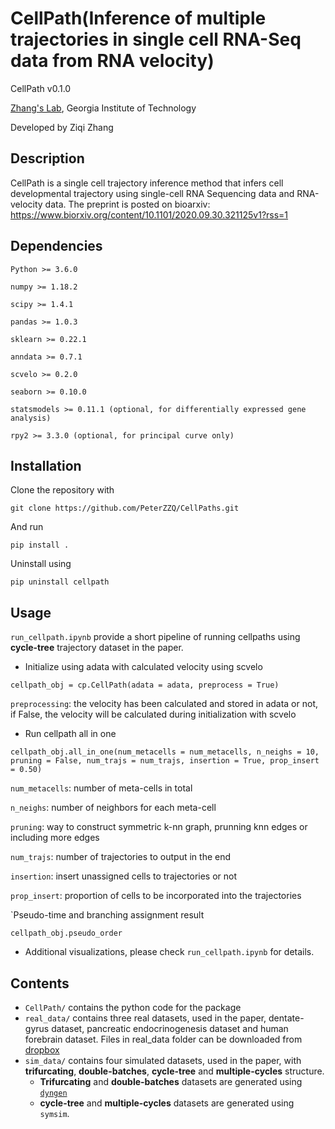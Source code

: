 # CellPath(Inference of multiple trajectories in single cell RNA-Seq data from RNA velocity)

CellPath v0.1.0

[Zhang's Lab](https://xiuweizhang.wordpress.com), Georgia Institute of Technology

Developed by Ziqi Zhang

## Description
CellPath is a single cell trajectory inference method that infers cell developmental trajectory using single-cell RNA Sequencing data and RNA-velocity data. The preprint is posted on bioarxiv: https://www.biorxiv.org/content/10.1101/2020.09.30.321125v1?rss=1

## Dependencies
```
Python >= 3.6.0

numpy >= 1.18.2

scipy >= 1.4.1

pandas >= 1.0.3

sklearn >= 0.22.1

anndata >= 0.7.1

scvelo >= 0.2.0

seaborn >= 0.10.0

statsmodels >= 0.11.1 (optional, for differentially expressed gene analysis)

rpy2 >= 3.3.0 (optional, for principal curve only)
```

## Installation
Clone the repository with

```
git clone https://github.com/PeterZZQ/CellPaths.git
```

And run 

```
pip install .
```

Uninstall using

```
pip uninstall cellpath
```

## Usage

`run_cellpath.ipynb` provide a short pipeline of running cellpaths using **cycle-tree** trajectory dataset in the paper.

* Initialize using adata with calculated velocity using scvelo
```
cellpath_obj = cp.CellPath(adata = adata, preprocess = True)
```

`preprocessing`: the velocity has been calculated and stored in adata or not, if False, the velocity will be calculated during initialization with scvelo

* Run cellpath all in one
```
cellpath_obj.all_in_one(num_metacells = num_metacells, n_neighs = 10, pruning = False, num_trajs = num_trajs, insertion = True, prop_insert = 0.50)
```

`num_metacells`: number of meta-cells in total

`n_neighs`: number of neighbors for each meta-cell

`pruning`: way to construct symmetric k-nn graph, prunning knn edges or including more edges

`num_trajs`: number of trajectories to output in the end

`insertion`: insert unassigned cells to trajectories or not

`prop_insert`: proportion of cells to be incorporated into the trajectories

`Pseudo-time and branching assignment result

```
cellpath_obj.pseudo_order
```
* Additional visualizations, please check `run_cellpath.ipynb` for details.

## Contents

* `CellPath/` contains the python code for the package
* `real_data/` contains three real datasets, used in the paper, dentate-gyrus dataset, pancreatic endocrinogenesis dataset and human forebrain dataset. Files in real_data folder can be downloaded from [dropbox](https://www.dropbox.com/sh/nix4wnoiwda5id5/AACTxvGTQ82UzwMJs2IWSriKa?dl=0)
* `sim_data/` contains four simulated datasets, used in the paper, with **trifurcating**, **double-batches**, **cycle-tree** and **multiple-cycles** structure. 
    * **Trifurcating** and **double-batches** datasets are generated using [`dyngen`](https://github.com/dynverse/dyngen) 
    * **cycle-tree** and **multiple-cycles** datasets are generated using `symsim`.